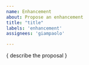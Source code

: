 ```yaml
---
name: Enhancement
about: Propose an enhancement
title: "title"
labels: 'enhancement'
assignees: 'giampaolo'

---
```


{ describe the proposal }

